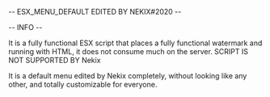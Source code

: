 -- ESX_MENU_DEFAULT EDITED BY NEKIX#2020 -- 



-- INFO --

It is a fully functional ESX script that places a fully functional watermark and running with HTML, it does not consume much on the server.
SCRIPT IS NOT SUPPORTED BY Nekix


It is a default menu edited by Nekix completely, without looking like any other, and totally customizable for everyone.
